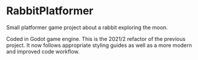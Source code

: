 # RabbitPlatformer
 Small platformer game project about a rabbit exploring the moon. 

 Coded in Godot game engine. This is the 2021/2 refactor of the previous project. It now follows appropriate styling guides as well as a more modern and improved code workflow.
